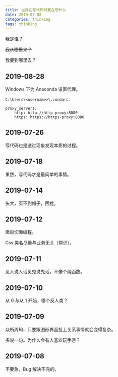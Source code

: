 ```yaml
---
title: 当我在写代码时我在想什么
date: 2019-07-08
categories: thinking
tags: thinking
---
```


~~我是谁？~~

~~我从哪里来？~~

我要到哪里去？

## 2019-08-28

Windows 下为 Anaconda 设置代理。

`C:\Users\<username>\.condarc`:
```
proxy_servers:
    http: http://http-proxy:8080
    https: https://https-proxy:8080
```


## 2019-07-26

写代码也是透过现象发现本质的过程。


## 2019-07-18

果然，写代码才是最简单的事情。


## 2019-07-14

头大，买不到帽子，困扰。


## 2019-07-12

面向切面编程。

Css 类名尽量与业务无关（常识）。


## 2019-07-11

见人说人话见鬼说鬼话，不像个纯函数。


## 2019-07-10

从 0 与从 1 开始，哪个反人类？


## 2019-07-09

众所周知，只要跟图形界面扯上关系事情就会变得复杂。

多说一句。为什么会有人喜欢玩手游？


## 2019-07-08

不要急，Bug 解决不完的。
